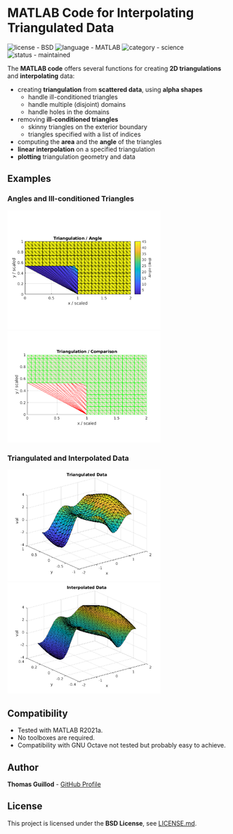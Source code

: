 # MATLAB Code for Interpolating Triangulated Data

![license - BSD](https://img.shields.io/badge/license-BSD-green)
![language - MATLAB](https://img.shields.io/badge/language-MATLAB-blue)
![category - science](https://img.shields.io/badge/category-science-lightgrey)
![status - maintained](https://img.shields.io/badge/status-maintained-green)

The **MATLAB code** offers several functions for creating **2D triangulations** and **interpolating** data:
* creating **triangulation** from **scattered data**, using **alpha shapes**
    * handle ill-conditioned triangles
    * handle multiple (disjoint) domains
    * handle holes in the domains
* removing **ill-conditioned triangles**
    * skinny triangles on the exterior boundary 
    * triangles specified with a list of indices
* computing the **area** and the **angle** of the triangles
* **linear interpolation** on a specified triangulation
* **plotting** triangulation geometry and data

## Examples

### Angles and Ill-conditioned Triangles

<p float="middle">
    <img src="readme_img/tri_angle.png" width="350">
    <img src="readme_img/tri_geom.png" width="350">
</p>

### Triangulated and Interpolated Data

<p float="middle">
    <img src="readme_img/tri_plot.png" width="350">
    <img src="readme_img/tri_interp.png" width="350">
</p>

## Compatibility

* Tested with MATLAB R2021a.
* No toolboxes are required.
* Compatibility with GNU Octave not tested but probably easy to achieve.

## Author

**Thomas Guillod** - [GitHub Profile](https://github.com/otvam)

## License

This project is licensed under the **BSD License**, see [LICENSE.md](LICENSE.md).
